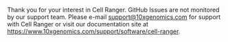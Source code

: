 Thank you for your interest in Cell Ranger. GitHub Issues are not monitored by our support team. Please e-mail support@10xgenomics.com for support with Cell Ranger or visit our documentation site at https://www.10xgenomics.com/support/software/cell-ranger.
